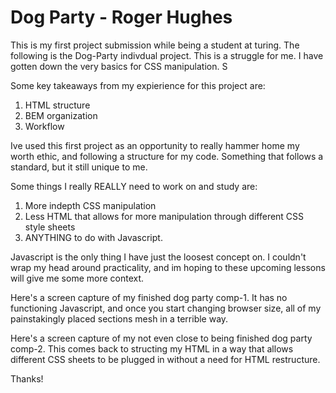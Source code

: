 # Dog Party - Roger Hughes

This is my first project submission while being a student at turing. The following is the Dog-Party indivdual project. This is a struggle for me. I have gotten down the very basics for CSS manipulation. S

Some key takeaways from my expierience for this project are:
1. HTML structure 
2. BEM organization
3. Workflow

Ive used this first project as an opportunity to really hammer home my worth ethic, and following a structure for my code. Something that follows a standard, but it still unique to me. 

Some things I really REALLY need to work on and study are:
1. More indepth CSS manipulation
2. Less HTML that allows for more manipulation through different CSS style sheets
3. ANYTHING to do with Javascript. 

Javascript is the only thing I have just the loosest concept on. I couldn't wrap my head around practicality, and im hoping to these upcoming lessons will give me some more context. 

Here's a screen capture of my finished dog party comp-1. It has no functioning Javascript, and once you start changing browser size, all of my painstakingly placed sections mesh in a terrible way. 



Here's a screen capture of my not even close to being finished dog party comp-2. This comes back to structing my HTML in a way that allows different CSS sheets to be plugged in without a need for HTML restructure. 



Thanks!

